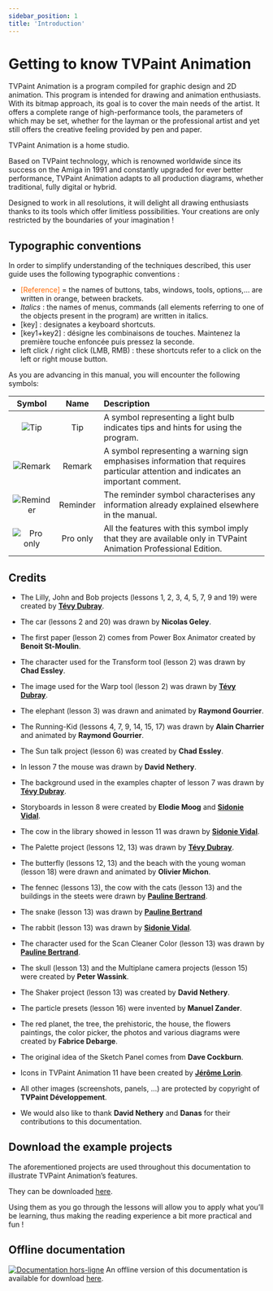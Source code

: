 ```yaml
---
sidebar_position: 1
title: 'Introduction'
---
```


# Getting to know TVPaint Animation

TVPaint Animation is a program compiled for graphic design and 2D animation. This program is intended for drawing and animation enthusiasts. With its bitmap approach, its goal is to cover the main needs of the artist. It offers a complete range of high-performance tools, the parameters of which may be set, whether for the layman or the professional artist and yet still offers the creative feeling provided by pen and paper.

TVPaint Animation is a home studio.

Based on TVPaint technology, which is renowned worldwide since its success on the Amiga in 1991 and constantly upgraded for ever better performance, TVPaint Animation adapts to all production diagrams, whether traditional, fully digital or hybrid.

Designed to work in all resolutions, it will delight all drawing enthusiasts thanks to its tools which offer limitless possibilities. Your creations are only restricted by the boundaries of your imagination !

## Typographic conventions

In order to simplify understanding of the techniques described, this user guide uses the following typographic conventions :

- <font color="#FE6700">[Reference]</font> =  the names of buttons, tabs, windows, tools, options,... are written in orange, between brackets.
- *Italics* : the names of menus, commands (all elements referring to one of the objects present in the program) are written in italics.
- [key] : designates a keyboard shortcuts.
- [key1+key2] : désigne les combinaisons de touches. Maintenez la première touche enfoncée puis pressez la seconde.
- left click / right click (LMB, RMB) : these shortcuts refer to a click on the left or right mouse button.

As you are advancing in this manual, you will encounter the following symbols:

| Symbol                         | Name     | Description |
| :----------------------------: | :------: | :---------- |
| ![Tip](/img/tip.png)           | Tip      | A symbol representing a light bulb indicates tips and hints for using the program. |
| ![Remark](/img/remark.png)     | Remark   | A symbol representing a warning sign emphasises information that requires particular attention and indicates an important comment. |
| ![Reminder](/img/reminder.png) | Reminder | The reminder symbol characterises any information already explained elsewhere in the manual. |
| ![Pro only](/img/pro-only.png) | Pro only | All the features with this symbol imply that they are available only in TVPaint Animation Professional Edition. |

## Credits

- The Lilly, John and Bob projects (lessons 1, 2, 3, 4, 5, 7, 9 and 19) were created by **[Tévy Dubray](http://tevy-dub.tumblr.com/)**.
- The car (lessons 2 and 20) was drawn by **Nicolas Geley**.
- The first paper (lesson 2) comes from Power Box Animator created by **Benoit St-Moulin**.
- The character used for the Transform tool (lesson 2) was drawn by **Chad Essley**.
- The image used for the Warp tool (lesson 2) was drawn by **[Tévy Dubray](http://tevy-dub.tumblr.com/)**.
- The elephant (lesson 3) was drawn and animated by **Raymond Gourrier**.
- The Running-Kid (lessons 4, 7, 9, 14, 15, 17) was drawn by **Alain Charrier** and animated by **Raymond Gourrier**.
- The Sun talk project (lesson 6) was created by **Chad Essley**.
- In lesson 7 the mouse was drawn by **David Nethery**.
- The background used in the examples chapter of lesson 7 was drawn by **[Tévy Dubray](http://tevy-dub.tumblr.com/)**.
- Storyboards in lesson 8 were created by **Elodie Moog** and **[Sidonie Vidal](http://sidonievidal.tumblr.com/)**.
- The cow in the library showed in lesson 11 was drawn by **[Sidonie Vidal](http://sidonievidal.tumblr.com/)**.

- The Palette project (lessons 12, 13) was drawn by **[Tévy Dubray](http://tevy-dub.tumblr.com/)**.
- The butterfly (lessons 12, 13) and the beach with the young woman (lesson 18) were drawn and animated by **Olivier Michon**.
- The fennec (lessons 13), the cow with the cats (lesson 13) and the buildings in the steets were drawn by **[Pauline Bertrand](http://paulinebertrand.jimdo.com/)**.
- The snake (lesson 13) was drawn by **[Pauline Bertrand](http://paulinebertrand.jimdo.com/)**
- The rabbit (lesson 13) was drawn by **[Sidonie Vidal](http://sidonievidal.tumblr.com/)**.
- The character used for the Scan Cleaner Color (lesson 13) was drawn by **[Pauline Bertrand](http://paulinebertrand.jimdo.com/)**.
- The skull (lesson 13) and the Multiplane camera projects (lesson 15) were created by **Peter Wassink**.
- The Shaker project (lesson 13) was created by **David Nethery**.
- The particle presets (lesson 16) were invented by **Manuel Zander**.

- The red planet, the tree, the prehistoric, the house, the flowers paintings, the color picker, the photos and various diagrams were created by **Fabrice Debarge**.
- The original idea of the Sketch Panel comes from **Dave Cockburn**.
- Icons in TVPaint Animation 11 have been created by **[Jérôme Lorin](http://www.naaty-design.com/)**.
- All other images (screenshots, panels, ...) are protected by copyright of **TVPaint Développement**.

- We would also like to thank **David Nethery** and **Danas** for their contributions to this documentation.

## Download the example projects

The aforementioned projects are used throughout this documentation to illustrate TVPaint Animation’s features.

They can be downloaded [here](https://www.tvpaint.com/doc/tvp11/files/example-projects/tvp-example-projects.zip).

Using them as you go through the lessons will allow you to apply what you’ll be learning, thus making the reading experience a bit more practical and fun !

## Offline documentation

[![Documentation hors-ligne](/img/zip.png)](https://www.tvpaint.com/offline-documentation-tvpaint-animation-11) An offline version of this documentation is available for download [here](https://www.tvpaint.com/offline-documentation-tvpaint-animation-11).
